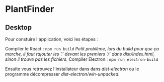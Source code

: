 # PlantFinder

## Desktop

Pour constuire l'application, voici les étapes :

Compiler le React : 
```npm run build```
*Petit problème, lors du build pour que ça marche, il faut rajouter les '.' devant les premiers '/' dans dist/index.html, sinon il trouve pas les fichiers.*
Compiler Electron :
```npm run electron-build```

Ensuite vous retrouvez l'installateur dans dans *dist-electron* ou le programme décompresser *dist-electron/win-unpacked*.
